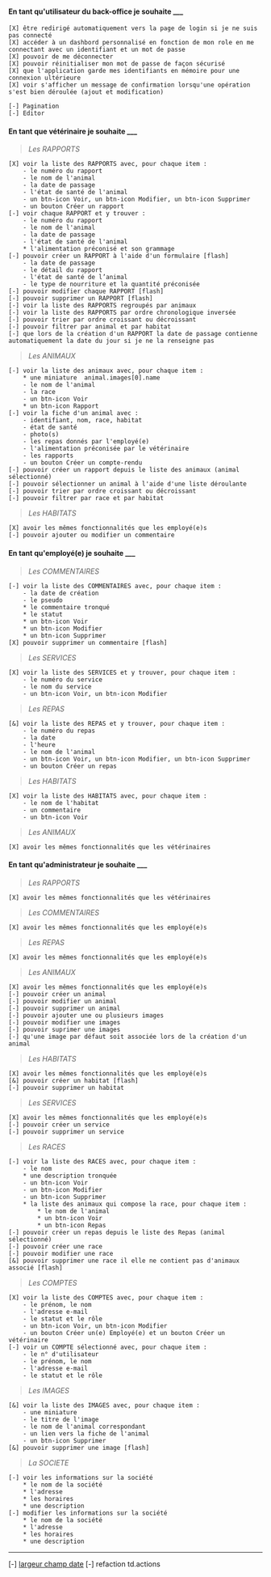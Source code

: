 #### En tant qu'utilisateur du back-office je souhaite ___

    [X] être redirigé automatiquement vers la page de login si je ne suis pas connecté
    [X] accéder à un dashbord personnalisé en fonction de mon role en me connectant avec un identifiant et un mot de passe
    [X] pouvoir de me déconnecter
    [X] pouvoir réinitialiser mon mot de passe de façon sécurisé
    [X] que l'application garde mes identifiants en mémoire pour une connexion ultérieure
    [X] voir s'afficher un message de confirmation lorsqu'une opération s'est bien déroulée (ajout et modification)

    [-] Pagination
    [-] Editor

#### En tant que vétérinaire je souhaite ___

> _Les RAPPORTS_

    [X] voir la liste des RAPPORTS avec, pour chaque item :
        - le numéro du rapport
        - le nom de l'animal
        - la date de passage
        - l'état de santé de l'animal
        - un btn-icon Voir, un btn-icon Modifier, un btn-icon Supprimer
        - un bouton Créer un rapport
    [-] voir chaque RAPPORT et y trouver :
        - le numéro du rapport
        - le nom de l'animal
        - la date de passage
        - l'état de santé de l'animal
        * l'alimentation préconisé et son grammage
    [-] pouvoir créer un RAPPORT à l'aide d'un formulaire [flash] 
        - la date de passage
        - le détail du rapport
        - l'état de santé de l’animal
        - le type de nourriture et la quantité préconisée
    [-] pouvoir modifier chaque RAPPORT [flash] 
    [-] pouvoir supprimer un RAPPORT [flash] 
    [-] voir la liste des RAPPORTS regroupés par animaux
    [-] voir la liste des RAPPORTS par ordre chronologique inversée
    [-] pouvoir trier par ordre croissant ou décroissant
    [-] pouvoir filtrer par animal et par habitat
    [-] que lors de la création d'un RAPPORT la date de passage contienne automatiquement la date du jour si je ne la renseigne pas

> _Les ANIMAUX_

    [-] voir la liste des animaux avec, pour chaque item :
        * une miniature  animal.images[0].name 
        - le nom de l'animal
        - la race
        - un btn-icon Voir
        * un btn-icon Rapport
    [-] voir la fiche d'un animal avec :
        - identifiant, nom, race, habitat
        - état de santé
        - photo(s)
        - les repas donnés par l'employé(e)
        - l'alimentation préconisée par le vétérinaire
        - les rapports
        - un bouton Créer un compte-rendu
    [-] pouvoir créer un rapport depuis le liste des animaux (animal sélectionné)
    [-] pouvoir sélectionner un animal à l'aide d'une liste déroulante
    [-] pouvoir trier par ordre croissant ou décroissant
    [-] pouvoir filtrer par race et par habitat

> _Les HABITATS_

    [X] avoir les mêmes fonctionnalités que les employé(e)s
    [-] pouvoir ajouter ou modifier un commentaire

#### En tant qu'employé(e) je souhaite ___

> _Les COMMENTAIRES_

    [-] voir la liste des COMMENTAIRES avec, pour chaque item :
        - la date de création
        - le pseudo
        * le commentaire tronqué
        * le statut
        * un btn-icon Voir
        * un btn-icon Modifier
        * un btn-icon Supprimer
    [X] pouvoir supprimer un commentaire [flash]

> _Les SERVICES_

    [X] voir la liste des SERVICES et y trouver, pour chaque item :
        - le numéro du service
        - le nom du service
        - un btn-icon Voir, un btn-icon Modifier

> _Les REPAS_

    [&] voir la liste des REPAS et y trouver, pour chaque item :
        - le numéro du repas
        - la date 
        - l'heure
        - le nom de l'animal
        - un btn-icon Voir, un btn-icon Modifier, un btn-icon Supprimer
        - un bouton Créer un repas

> _Les HABITATS_

    [X] voir la liste des HABITATS avec, pour chaque item :
        - le nom de l'habitat
        - un commentaire
        - un btn-icon Voir

> _Les ANIMAUX_

    [X] avoir les mêmes fonctionnalités que les vétérinaires

#### En tant qu'administrateur je souhaite ___

> _Les RAPPORTS_

    [X] avoir les mêmes fonctionnalités que les vétérinaires

> _Les COMMENTAIRES_

    [X] avoir les mêmes fonctionnalités que les employé(e)s

> _Les REPAS_

    [X] avoir les mêmes fonctionnalités que les employé(e)s

> _Les ANIMAUX_

    [X] avoir les mêmes fonctionnalités que les employé(e)s
    [-] pouvoir créer un animal
    [-] pouvoir modifier un animal
    [-] pouvoir supprimer un animal
    [-] pouvoir ajouter une ou plusieurs images
    [-] pouvoir modifier une images
    [-] pouvoir suprimer une images
    [-] qu'une image par défaut soit associée lors de la création d'un animal

> _Les HABITATS_

    [X] avoir les mêmes fonctionnalités que les employé(e)s
    [&] pouvoir créer un habitat [flash]
    [-] pouvoir supprimer un habitat

> _Les SERVICES_

    [X] avoir les mêmes fonctionnalités que les employé(e)s
    [-] pouvoir créer un service 
    [-] pouvoir supprimer un service 

> _Les RACES_

    [-] voir la liste des RACES avec, pour chaque item :
        - le nom 
        * une description tronquée
        - un btn-icon Voir
        - un btn-icon Modifier
        - un btn-icon Supprimer
        * la liste des animaux qui compose la race, pour chaque item :
            * le nom de l'animal
            * un btn-icon Voir
            * un btn-icon Repas
    [-] pouvoir créer un repas depuis le liste des Repas (animal sélectionné)
    [-] pouvoir créer une race 
    [-] pouvoir modifier une race 
    [&] pouvoir supprimer une race il elle ne contient pas d'animaux associé [flash]

> _Les COMPTES_

    [X] voir la liste des COMPTES avec, pour chaque item :
        - le prénom, le nom
        - l'adresse e-mail
        - le statut et le rôle
        - un btn-icon Voir, un btn-icon Modifier
        - un bouton Créer un(e) Employé(e) et un bouton Créer un vétérinaire
    [-] voir un COMPTE sélectionné avec, pour chaque item :
        - le n° d'utilisateur
        - le prénom, le nom
        - l'adresse e-mail
        - le statut et le rôle

> _Les IMAGES_

    [&] voir la liste des IMAGES avec, pour chaque item :
        - une miniature
        - le titre de l'image
        - le nom de l'animal correspondant
        - un lien vers la fiche de l'animal
        - un btn-icon Supprimer
    [&] pouvoir supprimer une image [flash]

> _La SOCIETE_

    [-] voir les informations sur la société
        * le nom de la société
        * l'adresse
        * les horaires
        * une description
    [-] modifier les informations sur la société
        * le nom de la société
        * l'adresse
        * les horaires
        * une description

---

[-] [largeur champ date](https://starswebcommunication.tinytake.com/msc/OTY4NzU2N18yMzMxOTA5NQ)
[-] refaction td.actions
